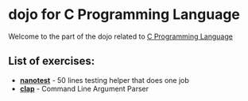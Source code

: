 dojo for C Programming Language
===============================

Welcome to the part of the dojo related to [C Programming Language](https://en.wikipedia.org/wiki/C_(programming_language))

List of exercises:
---------------------
* [__nanotest__](nanotest/README.md) - 50 lines testing helper that does one job
* [__clap__](clap/README.md) - Command Line Argument Parser
